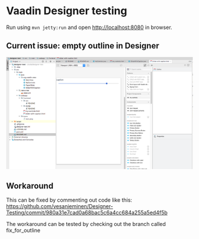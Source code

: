 # Vaadin Designer testing

Run using `mvn jetty:run` and open [http://localhost:8080](http://localhost:8080) in browser.

## Current issue: empty outline in Designer
![Empty outline](/empty_outline.png)

## Workaround
This can be fixed by commenting out code like this: https://github.com/vesanieminen/Designer-Testing/commit/980a31e7cad0a68bac5c6a4cc684a255a5ed4f5b

The workaround can be tested by checking out the branch called fix_for_outline
